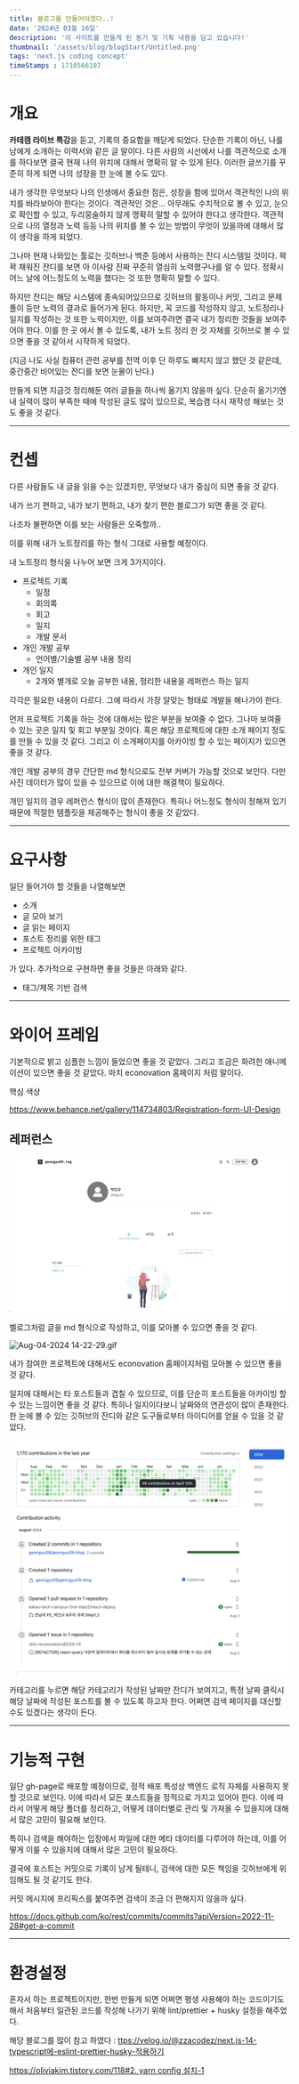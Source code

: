 ```yaml
---
title: 블로그를 만들어야겠다..!
date: '2024년 03월 16일'
description: '이 사이트를 만들게 된 동기 및 기획 내용을 담고 있습니다!'
thumbnail: '/assets/blog/blogStart/Untitled.png'
tags: 'next.js coding concept'
timeStamps : 1710566107
---
```


# 개요

**카테캠 라이브 특강**을 듣고, 기록의 중요함을 깨닫게 되었다. 단순한 기록이 아닌, 나를 남에게 소개하는 이력서와 같은 글 말이다. 다른 사람의 시선에서 나를 객관적으로 소개를 하다보면 결국 현재 나의 위치에 대해서 명확히 알 수 있게 된다. 이러한 글쓰기를 꾸준히 하게 되면 나의 성장을 한 눈에 볼 수도 있다.

내가 생각한 무엇보다 나의 인생에서 중요한 점은, 성장을 함에 있어서 객관적인 나의 위치를 바라보아야 한다는 것이다. 객관적인 것은… 아무래도 수치적으로 볼 수 있고, 눈으로 확인할 수 있고, 두리뭉술하지 않게 명확히 말할 수 있어야 한다고 생각한다. 객관적으로 나의 열정과 노력 등등 나의 위치를 볼 수 있는 방법이 무엇이 있을까에 대해서 많이 생각을 하게 되었다.

그나마 현재 나와있는 툴로는 깃허브나 백준 등에서 사용하는 잔디 시스템일 것이다. 꽉꽉 채워진 잔디를 보면 아 이사람 진짜 꾸준히 열심히 노력했구나를 알 수 있다. 정확시 어느 날에 어느정도의 노력을 했다는 것 또한 명확히 말할 수 있다.

하지만 잔디는 해당 시스템에 종속되어있으므로 깃허브의 활동이나 커밋, 그리고 문제 풀이 등만 노력의 결과로 들어가게 된다. 하지만, 꼭 코드를 작성하지 않고, 노트정리나 일지를 작성하는 것 또한 노력이지만, 이를 보여주려면 결국 내가 정리한 것들을 보여주어야 한다. 이를 한 곳 에서 볼 수 있도록, 내가 노트 정리 한 것 자체를 깃허브로 볼 수 있으면 좋을 것 같아서 시작하게 되었다.

(지금 나도 사실 컴퓨터 관련 공부를 전역 이후 단 하루도 빠지지 않고 했던 것 같은데, 중간중간 비어있는 잔디를 보면 눈물이 난다.)

만들게 되면 지금것 정리해둔 여러 글들을 하나씩 옮기지 않을까 싶다. 단순히 옮기기엔 내 실력이 많이 부족한 때에 작성된 글도 많이 있으므로, 복습겸 다시 재작성 해보는 것도 좋을 것 같다.

---

# 컨셉

다른 사람들도 내 글을 읽을 수는 있겠지만, 무엇보다 내가 중심이 되면 좋을 것 같다.

내가 쓰기 편하고, 내가 보기 편하고, 내가 찾기 편한 블로그가 되면 좋을 것 같다.

나조차 불편하면 이를 보는 사람들은 오죽할까..

이를 위해 내가 노트정리를 하는 형식 그대로 사용할 예정이다.

내 노트정리 형식을 나누어 보면 크게 3가지이다.

- 프로젝트 기록
  - 일정
  - 회의록
  - 회고
  - 일지
  - 개발 문서
- 개인 개발 공부
  - 언어별/기술별 공부 내용 정리
- 개인 일지
  - 2개와 별개로 오늘 공부한 내용, 정리한 내용을 레퍼런스 하는 일지

각각은 필요한 내용이 다르다. 그에 따라서 가장 알맞는 형태로 개발을 해나가야 한다.

먼저 프로젝트 기록을 하는 것에 대해서는 많은 부분을 보여줄 수 없다. 그나마 보여줄 수 있는 곳은 일지 및 회고 부분일 것이다. 혹은 해당 프로젝트에 대한 소개 페이지 정도를 만들 수 있을 것 같다. 그리고 이 소개페이지를 아카이빙 할 수 있는 페이지가 있으면 좋을 것 같다.

개인 개발 공부의 경우 간단한 md 형식으로도 전부 커버가 가능할 것으로 보인다. 다만 사진 데이터가 많이 있을 수 있으므로 이에 대한 해결책이 필요하다.

개인 일지의 경우 레퍼런스 형식이 많이 존재한다. 특히나 어느정도 형식이 정해져 있기 때문에 적절한 템플릿을 제공해주는 형식이 좋을 것 같았다.

---

# 요구사항

일단 들어가야 할 것들을 나열해보면

- 소개
- 글 모아 보기
- 글 읽는 페이지
- 포스트 정리를 위한 태그
- 프로젝트 아카이빙

가 있다. 추가적으로 구현하면 좋을 것들은 아래와 같다.

- 태그/제목 기반 검색

---

# 와이어 프레임

기본적으로 밝고 심플한 느낌이 들었으면 좋을 것 같았다. 그리고 조금은 화려한 애니메이션이 있으면 좋을 것 같았다. 마치 econovation 홈페이지 처럼 말이다.

핵심 색상

https://www.behance.net/gallery/114734803/Registration-form-UI-Design

## 레퍼런스

![Untitled](/assets/blog/blogStart/Untitled.png)

벨로그처럼 글을 md 형식으로 작성하고, 이를 모아볼 수 있으면 좋을 것 같다.

![Aug-04-2024 14-22-29.gif](/assets/blog/blogStart/Untitled1.gif)

내가 참여한 프로젝트에 대해서도 econovation 홈페이지처럼 모아볼 수 있으면 좋을 것 같다.

일지에 대해서는 타 포스트들과 겹칠 수 있으므로, 이를 단순히 포스트들을 아카이빙 할 수 있는 느낌이면 좋을 것 같다. 특히나 일지이다보니 날짜와의 연관성이 많이 존재한다. 한 눈에 볼 수 있는 깃허브의 잔디와 같은 도구들로부터 아이디어를 얻을 수 있을 것 같았다.

![Untitled](/assets/blog/blogStart/Untitled2.png)

카테고리를 누르면 해당 카테고리가 작성된 날짜만 잔디가 보여지고, 특정 날짜 클릭시 해당 날짜에 작성된 포스트를 볼 수 있도록 하고자 한다. 어쩌면 검색 페이지를 대신할 수도 있겠다는 생각이 든다.

---

# 기능적 구현

일단 gh-page로 배포할 예정이므로, 정적 배포 특성상 백엔드 로직 자체를 사용하지 못할 것으로 보인다. 이에 따라서 모든 포스트들을 정적으로 가지고 있어야 한다. 이에 따라서 어떻게 해당 폴더를 정리하고, 어떻게 데이터별로 관리 및 가져올 수 있을지에 대해서 많은 고민이 필요해 보인다.

특히나 검색을 해야하는 입장에서 파일에 대한 메타 데이터를 다루어야 하는데, 이를 어떻게 이룰 수 있을지에 대해서 많은 고민이 필요하다.

결국에 포스트는 커밋으로 기록이 남게 될테니, 검색에 대한 모든 책임을 깃허브에게 위임해도 될 것 같기도 한다.

커밋 메시지에 프리픽스를 붙여주면 검색이 조금 더 편해지지 않을까 싶다.

https://docs.github.com/ko/rest/commits/commits?apiVersion=2022-11-28#get-a-commit

---

# 환경설정

혼자서 하는 프로젝트이지만, 한번 만들게 되면 어쩌면 평생 사용해야 하는 코드이기도 해서 처음부터 일관된 코드를 작성해 나가기 위해 lint/prettier + husky 설정을 해주었다.

해당 블로그를 많이 참고 하였다 : [ttps://velog.io/@zzacodez/next.js-14-typescript에-eslint-prettier-husky-적용하기](https://velog.io/@zzacodez/next.js-14-typescript%EC%97%90-eslint-prettier-husky-%EC%A0%81%EC%9A%A9%ED%95%98%EA%B8%B0)

[https://oliviakim.tistory.com/118#2. yarn config 설치-1](https://oliviakim.tistory.com/118#2.%20yarn%20config%20%EC%84%A4%EC%B9%98-1)
